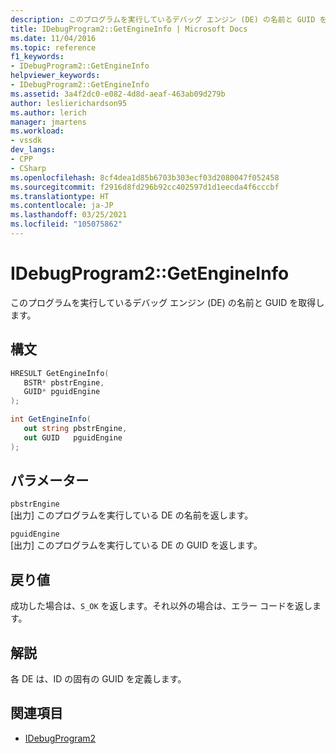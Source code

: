 ```yaml
---
description: このプログラムを実行しているデバッグ エンジン (DE) の名前と GUID を取得します。
title: IDebugProgram2::GetEngineInfo | Microsoft Docs
ms.date: 11/04/2016
ms.topic: reference
f1_keywords:
- IDebugProgram2::GetEngineInfo
helpviewer_keywords:
- IDebugProgram2::GetEngineInfo
ms.assetid: 3a4f2dc0-e082-4d8d-aeaf-463ab09d279b
author: leslierichardson95
ms.author: lerich
manager: jmartens
ms.workload:
- vssdk
dev_langs:
- CPP
- CSharp
ms.openlocfilehash: 8cf4dea1d85b6703b303ecf03d2080047f052458
ms.sourcegitcommit: f2916d8fd296b92cc402597d1d1eecda4f6cccbf
ms.translationtype: HT
ms.contentlocale: ja-JP
ms.lasthandoff: 03/25/2021
ms.locfileid: "105075862"
---
```

# <a name="idebugprogram2getengineinfo"></a>IDebugProgram2::GetEngineInfo
このプログラムを実行しているデバッグ エンジン (DE) の名前と GUID を取得します。

## <a name="syntax"></a>構文

```cpp
HRESULT GetEngineInfo( 
   BSTR* pbstrEngine,
   GUID* pguidEngine
);
```

```csharp
int GetEngineInfo( 
   out string pbstrEngine,
   out GUID   pguidEngine
);
```

## <a name="parameters"></a>パラメーター
`pbstrEngine`\
[出力] このプログラムを実行している DE の名前を返します。

`pguidEngine`\
[出力] このプログラムを実行している DE の GUID を返します。

## <a name="return-value"></a>戻り値
 成功した場合は、`S_OK` を返します。それ以外の場合は、エラー コードを返します。

## <a name="remarks"></a>解説
 各 DE は、ID の固有の GUID を定義します。

## <a name="see-also"></a>関連項目
- [IDebugProgram2](../../../extensibility/debugger/reference/idebugprogram2.md)
